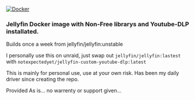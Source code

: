 [![Docker](https://github.com/NotExpectedYet/jellyfin-youtube-dlp/actions/workflows/docker-build.yml/badge.svg)](https://github.com/NotExpectedYet/jellyfin-youtube-dlp/actions/workflows/docker-build.yml)

### Jellyfin Docker image with Non-Free librarys and Youtube-DLP installated. 

Builds once a week from jellyfin/jellyfin:unstable

I personally use this on unraid, just swap out `jellyfin/jellyfin:lastest` with `notexpectedyet/jellyfin-custom-youtube-dlp:latest
`

This is mainly for personal use, use at your own risk. Has been my daily driver since creating the repo. 

Provided As is... no warrenty or support given...
